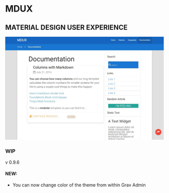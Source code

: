 # MDUX

## MATERIAL DESIGN USER EXPERIENCE

![Screenshot](screenshot.jpg)

### WIP
v 0.9.6

#### NEW:

- You can now change color of the theme from within Grav Admin

